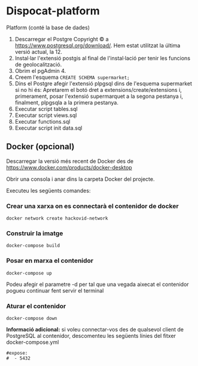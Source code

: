 # Dispocat-platform
Platform (conté la base de dades)

1. Descarregar el Postgre Copyright © a https://www.postgresql.org/download/. Hem estat utilitzat la última versió actual, la 12.
2. Instal·lar l'extensió postgis al final de l'instal·lació per tenir les funcions de geolocalització.
3. Obrim el pgAdmin 4.
4. Creem l'esquema `CREATE SCHEMA supermarket;`
5. Dins el Postgre afegir l'extensió plpgsql dins de l'esquema supermarket si no hi és: Apretarem el botó dret a extensions/create/extensions i, primerament, posar l'extensió supermarquet a la segona pestanya i, finalment, plpgsqla a la primera pestanya.
6. Executar script tables.sql
7. Executar script views.sql
8. Executar functions.sql
9. Executar script init data.sql


## Docker (opcional)

Descarregar la versió més recent de Docker des de https://www.docker.com/products/docker-desktop

Obrir una consola i anar dins la carpeta Docker del projecte.

Executeu les següents comandes:

### Crear una xarxa on es connectarà el contenidor de docker
``` shell
docker network create hackovid-network
```

### Construir la imatge
``` shell
docker-compose build
```

### Posar en marxa el contenidor
``` shell
docker-compose up
```
Podeu afegir el parametre -d per tal que una vegada aixecat el contenidor pogueu continuar fent servir el terminal

### Aturar el contenidor
``` shell
docker-compose down
```

**Informació adicional:** si voleu connectar-vos des de qualsevol client de PostgreSQL al contenidor, descomenteu les següents línies del fitxer docker-compose.yml
```shell
#expose:
#  - 5432
```
